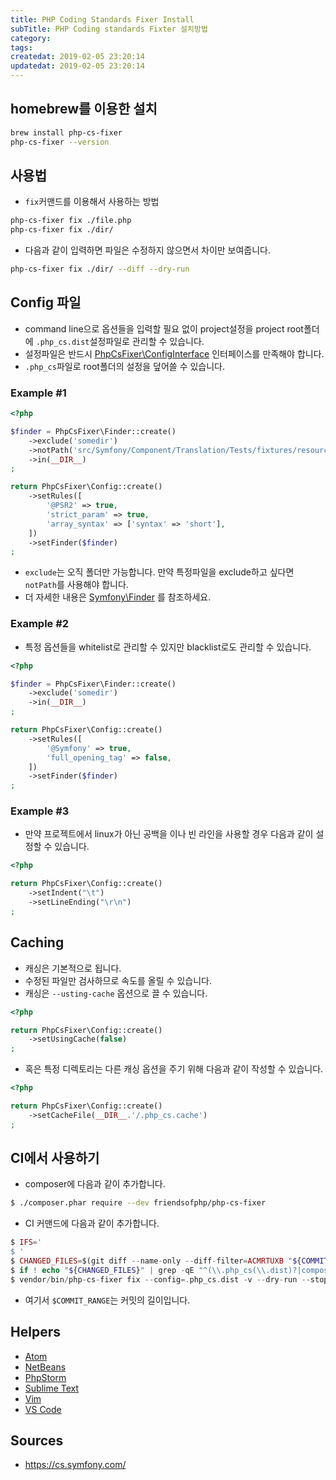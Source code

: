 ```yaml
---
title: PHP Coding Standards Fixer Install
subTitle: PHP Coding standards Fixter 설치방법
category: 
tags: 
createdat: 2019-02-05 23:20:14
updatedat: 2019-02-05 23:20:14
---
```


## homebrew를 이용한 설치

```bash
brew install php-cs-fixer
php-cs-fixer --version
```

## 사용법

* `fix`커맨드를 이용해서 사용하는 방법

```bash
php-cs-fixer fix ./file.php
php-cs-fixer fix ./dir/
```

* 다음과 같이 입력하면 파일은 수정하지 않으면서 차이만 보여줍니다.

```bash
php-cs-fixer fix ./dir/ --diff --dry-run
```

## Config 파일

* command line으로 옵션들을 입력할 필요 없이 project설정을
  project root폴더에 `.php_cs.dist`설정파일로 관리할 수 있습니다.
* 설정파일은 반드시 [PhpCsFixer\ConfigInterface](https://github.com/FriendsOfPHP/PHP-CS-Fixer/blob/v2.14.0/src/ConfigInterface.php)
  인터페이스를 만족해야 합니다.
* `.php_cs`파일로 root폴더의 설정을 덮어쓸 수 있습니다.

### Example #1

```php
<?php

$finder = PhpCsFixer\Finder::create()
    ->exclude('somedir')
    ->notPath('src/Symfony/Component/Translation/Tests/fixtures/resources.php')
    ->in(__DIR__)
;

return PhpCsFixer\Config::create()
    ->setRules([
        '@PSR2' => true,
        'strict_param' => true,
        'array_syntax' => ['syntax' => 'short'],
    ])
    ->setFinder($finder)
;
```

* `exclude`는 오직 폴더만 가능합니다. 만약 특정파일을 exclude하고 싶다면
  `notPath`를 사용해야 합니다.
* 더 자세한 내용은 [Symfony\Finder](https://symfony.com/doc/current/components/finder.html)
  를 참조하세요.

### Example #2

* 특정 옵션들을 whitelist로 관리할 수 있지만 blacklist로도 관리할 수 있습니다.

```php
<?php

$finder = PhpCsFixer\Finder::create()
    ->exclude('somedir')
    ->in(__DIR__)
;

return PhpCsFixer\Config::create()
    ->setRules([
        '@Symfony' => true,
        'full_opening_tag' => false,
    ])
    ->setFinder($finder)
;
```

### Example #3

* 만약 프로젝트에서 linux가 아닌 공백을 이나 빈 라인을 사용할 경우 다음과 같이
  설정할 수 있습니다.

```php
<?php

return PhpCsFixer\Config::create()
    ->setIndent("\t")
    ->setLineEnding("\r\n")
;
```

## Caching

* 캐싱은 기본적으로 됩니다.
* 수정된 파일만 검사하므로 속도를 올릴 수 있습니다.
* 캐싱은 `--usting-cache` 옵션으로 끌 수 있습니다.

```php
<?php

return PhpCsFixer\Config::create()
    ->setUsingCache(false)
;
```

* 혹은 특정 디렉토리는 다른 캐싱 옵션을 주기 위해 다음과 같이 작성할 수
  있습니다.

```php
<?php

return PhpCsFixer\Config::create()
    ->setCacheFile(__DIR__.'/.php_cs.cache')
;
```

## CI에서 사용하기

* composer에 다음과 같이 추가합니다.

```bash
$ ./composer.phar require --dev friendsofphp/php-cs-fixer
```

* CI 커맨드에 다음과 같이 추가합니다.

```php
$ IFS='
$ '
$ CHANGED_FILES=$(git diff --name-only --diff-filter=ACMRTUXB "${COMMIT_RANGE}")
$ if ! echo "${CHANGED_FILES}" | grep -qE "^(\\.php_cs(\\.dist)?|composer\\.lock)$"; then EXTRA_ARGS=$(printf -- '--path-mode=intersection\n--\n%s' "${CHANGED_FILES}"); else EXTRA_ARGS=''; fi
$ vendor/bin/php-cs-fixer fix --config=.php_cs.dist -v --dry-run --stop-on-violation --using-cache=no ${EXTRA_ARGS}
```

* 여기서 `$COMMIT_RANGE`는 커밋의 길이입니다.

## Helpers

* [Atom](https://github.com/Glavin001/atom-beautify)
* [NetBeans](http://plugins.netbeans.org/plugin/49042/php-cs-fixer)
* [PhpStorm](https://hackernoon.com/how-to-configure-phpstorm-to-use-php-cs-fixer-1844991e521f)
* [Sublime Text](https://github.com/benmatselby/sublime-phpcs)
* [Vim](https://github.com/stephpy/vim-php-cs-fixer)
* [VS Code](https://github.com/junstyle/vscode-php-cs-fixer)

## Sources

* https://cs.symfony.com/
